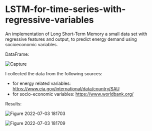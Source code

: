# LSTM-for-time-series-with-regressive-variables

An implementation of Long Short-Term Memory a small data set with regressive features and output, to predict energy demand using socioeconomic variables.

DataFrame:

![Capture](https://user-images.githubusercontent.com/99807928/177046244-7fe1518f-2c67-4db4-9ebc-7ff7bc2639f2.PNG)

I collected the data from the following sources:
  - for energy related variables: https://www.eia.gov/international/data/country/SAU
  - for socio-economic variables: https://www.worldbank.org/
  

Results: 

![Figure 2022-07-03 181703](https://user-images.githubusercontent.com/99807928/177046083-7883211f-b979-416d-8b9e-707f9a3435ef.png)

![Figure 2022-07-03 181709](https://user-images.githubusercontent.com/99807928/177046092-910f7c1e-aec5-4687-b043-40d17118539d.png)
